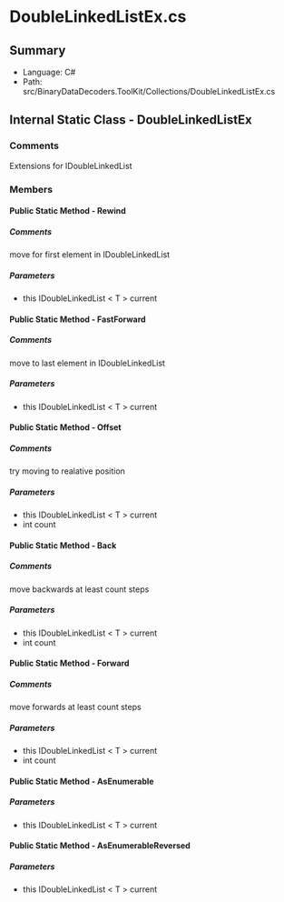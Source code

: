﻿# DoubleLinkedListEx.cs

## Summary

* Language: C#
* Path: src/BinaryDataDecoders.ToolKit/Collections/DoubleLinkedListEx.cs

## Internal Static Class - DoubleLinkedListEx

### Comments

 <summary>
 Extensions for IDoubleLinkedList
 </summary>

### Members

#### Public Static Method - Rewind

##### Comments

 <summary>
 move for first element in IDoubleLinkedList
 </summary>
 <typeparamname="T"></typeparam>
 <paramname="current"></param>
 <returns></returns>

#####  Parameters

 - this IDoubleLinkedList < T > current 

#### Public Static Method - FastForward

##### Comments

 <summary>
 move to last element in IDoubleLinkedList
 </summary>
 <typeparamname="T"></typeparam>
 <paramname="current"></param>
 <returns></returns>

#####  Parameters

 - this IDoubleLinkedList < T > current 

#### Public Static Method - Offset

##### Comments

 <summary>
 try moving to realative position
 </summary>
 <typeparamname="T"></typeparam>
 <paramname="current"></param>
 <paramname="count"></param>
 <returns></returns>

#####  Parameters

 - this IDoubleLinkedList < T > current 
 - int count 

#### Public Static Method - Back

##### Comments

 <summary>
 move backwards at least count steps
 </summary>
 <typeparamname="T"></typeparam>
 <paramname="current"></param>
 <paramname="count"></param>
 <returns></returns>

#####  Parameters

 - this IDoubleLinkedList < T > current 
 - int count 

#### Public Static Method - Forward

##### Comments

 <summary>
 move forwards at least count steps
 </summary>
 <typeparamname="T"></typeparam>
 <paramname="current"></param>
 <paramname="count"></param>
 <returns></returns>

#####  Parameters

 - this IDoubleLinkedList < T > current 
 - int count 

#### Public Static Method - AsEnumerable

#####  Parameters

 - this IDoubleLinkedList < T > current 

#### Public Static Method - AsEnumerableReversed

#####  Parameters

 - this IDoubleLinkedList < T > current 

